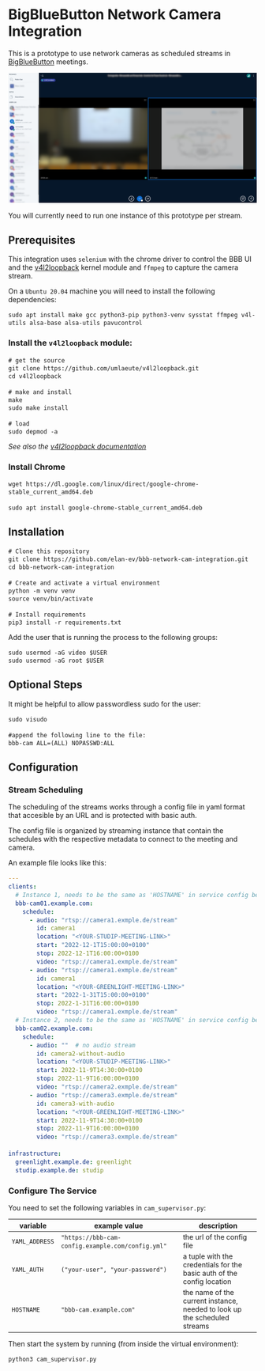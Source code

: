 # BigBlueButton Network Camera Integration

This is a prototype to use network cameras as scheduled streams in [BigBlueButton](https://bigbluebutton.org/) meetings.

![](assets/example.png)

You will currently need to run one instance of this prototype per stream.

## Prerequisites

This integration uses `selenium` with the chrome driver to control the BBB UI
and the [v4l2loopback](https://github.com/umlaeute/v4l2loopback) kernel module
and `ffmpeg` to capture the camera stream.

On a `Ubuntu 20.04` machine you will need to install the following dependencies:

```console
sudo apt install make gcc python3-pip python3-venv sysstat ffmpeg v4l-utils alsa-base alsa-utils pavucontrol
```

### Install the `v4l2loopback` module:

```
# get the source
git clone https://github.com/umlaeute/v4l2loopback.git
cd v4l2loopback

# make and install
make
sudo make install

# load
sudo depmod -a
```

_See also the [v4l2loopback documentation](https://github.com/umlaeute/v4l2loopback)_

### Install Chrome

```
wget https://dl.google.com/linux/direct/google-chrome-stable_current_amd64.deb

sudo apt install google-chrome-stable_current_amd64.deb
```

## Installation

```
# Clone this repository
git clone https://github.com/elan-ev/bbb-network-cam-integration.git
cd bbb-network-cam-integration

# Create and activate a virtual environment
python -m venv venv
source venv/bin/activate

# Install requirements
pip3 install -r requirements.txt
```

Add the user that is running the process to the following groups:

```
sudo usermod -aG video $USER
sudo usermod -aG root $USER
```

## Optional Steps

It might be helpful to allow passwordless sudo for the user:

```
sudo visudo

#append the following line to the file:
bbb-cam ALL=(ALL) NOPASSWD:ALL
```

## Configuration

### Stream Scheduling

The scheduling of the streams works through a config file in yaml format
that accesible by an URL and is protected with basic auth.

The config file is organized by streaming instance that contain the schedules
with the respective metadata to connect to the meeting and camera.

An example file looks like this:

```yaml
---
clients:
  # Instance 1, needs to be the same as 'HOSTNAME' in service config below
  bbb-cam01.example.com:
    schedule:
      - audio: "rtsp://camera1.exmple.de/stream"
        id: camera1
        location: "<YOUR-STUDIP-MEETING-LINK>"
        start: "2022-12-1T15:00:00+0100"
        stop: 2022-12-1T16:00:00+0100
        video: "rtsp://camera1.exmple.de/stream"
      - audio: "rtsp://camera1.exmple.de/stream"
        id: camera1
        location: "<YOUR-GREENLIGHT-MEETING-LINK>"
        start: "2022-1-31T15:00:00+0100"
        stop: 2022-1-31T16:00:00+0100
        video: "rtsp://camera1.exmple.de/stream"
  # Instance 2, needs to be the same as 'HOSTNAME' in service config below
  bbb-cam02.example.com:
    schedule:
      - audio: ""  # no audio stream
        id: camera2-without-audio
        location: "<YOUR-STUDIP-MEETING-LINK>"
        start: 2022-11-9T14:30:00+0100
        stop: 2022-11-9T16:00:00+0100
        video: "rtsp://camera2.exmple.de/stream"
      - audio: "rtsp://camera3.exmple.de/stream"
        id: camera3-with-audio
        location: "<YOUR-GREENLIGHT-MEETING-LINK>"
        start: 2022-11-9T14:30:00+0100
        stop: 2022-11-9T16:00:00+0100
        video: "rtsp://camera3.exmple.de/stream"

infrastructure:
  greenlight.example.de: greenlight
  studip.example.de: studip
```

### Configure The Service

You need to set the following variables in `cam_supervisor.py`:

variable | example value | description
---|---|---
`YAML_ADDRESS` | `"https://bbb-cam-config.example.com/config.yml"` | the url of the config file
`YAML_AUTH` | `("your-user", "your-password")` | a tuple with the credentials for the basic auth of the config location
`HOSTNAME` | `"bbb-cam.example.com"` | the name of the current instance, needed to look up the scheduled streams

Then start the system by running (from inside the virtual environment):

```
python3 cam_supervisor.py
```
